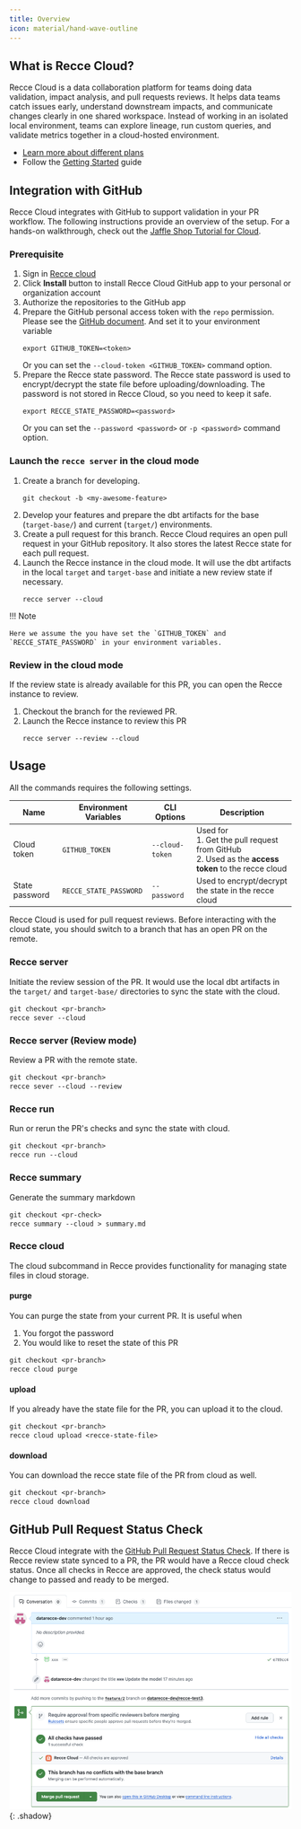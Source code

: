 ```yaml
---
title: Overview
icon: material/hand-wave-outline
---
```


## What is Recce Cloud?
Recce Cloud is a data collaboration platform for teams doing data validation, impact analysis, and pull requests reviews. It helps data teams catch issues early, understand downstream impacts, and communicate changes clearly in one shared workspace. Instead of working in an isolated local environment, teams can explore lineage, run custom queries, and validate metrics together in a cloud-hosted environment.

- [Learn more about different plans](https://reccehq.com/pricing)
- Follow the [Getting Started](/get-started/) guide

## Integration with GitHub
Recce Cloud integrates with GitHub to support validation in your PR workflow. The following instructions provide an overview of the setup. For a hands-on walkthrough, check out the [Jaffle Shop Tutorial for Cloud](./getting-started-recce-cloud.md).

### Prerequisite
1. Sign in [Recce cloud](https://cloud.reccehq.com/)
2. Click **Install** button to install Recce Cloud GitHub app to your personal or organization account
3. Authorize the repositories to the GitHub app
4. Prepare the GitHub personal access token with the `repo` permission. Please see the [GitHub document](https://docs.github.com/en/authentication/keeping-your-account-and-data-secure/managing-your-personal-access-tokens). And set it to your environment variable
   ```
   export GITHUB_TOKEN=<token>
   ```
    Or you can set the `--cloud-token <GITHUB_TOKEN>` command option.
5. Prepare the Recce state password. The Recce state password is used to encrypt/decrypt the state file before uploading/downloading. The password is not stored in Recce Cloud, so you need to keep it safe.
   ```
   export RECCE_STATE_PASSWORD=<password>
   ```
   Or you can set the `--password <password>` or `-p <password>` command option.



### Launch the `recce server` in the cloud mode

1. Create a branch for developing.
   ```
   git checkout -b <my-awesome-feature>
   ```
1. Develop your features and prepare the dbt artifacts for the base (`target-base/`) and current (`target/`) environments.
2. Create a pull request for this branch. Recce Cloud requires an open pull request in your GitHub repository. It also stores the latest Recce state for each pull request.
3. Launch the Recce instance in the cloud mode. It will use the dbt artifacts in the local `target` and `target-base` and initiate a new review state if necessary.
   ```
   recce server --cloud
   ```

!!! Note

    Here we assume the you have set the `GITHUB_TOKEN` and `RECCE_STATE_PASSWORD` in your environment variables.


### Review in the cloud mode
If the review state is already available for this PR, you can open the Recce instance to review.

1. Checkout the branch for the reviewed PR.
2. Launch the Recce instance to review this PR
    ```
    recce server --review --cloud
    ```

## Usage

All the commands requires the following settings.

Name           | Environment Variables | CLI Options     | Description
---------------|-----------------------|-----------------|--------------------------------------------------
Cloud token    | `GITHUB_TOKEN`        | `--cloud-token` | Used for  <br>1. Get the pull request from GitHub<br>2. Used as the **access token** to the recce cloud
State password | `RECCE_STATE_PASSWORD`| `--password`    | Used to encrypt/decrypt the state in the recce cloud

Recce Cloud is used for pull request reviews. Before interacting with the cloud state, you should switch to a branch that has an open PR on the remote.

### Recce server

Initiate the review session of the PR. It would use the local dbt artifacts in the `target/` and `target-base/` directories to sync the state with the cloud.

```shell
git checkout <pr-branch>
recce sever --cloud
```

### Recce server (Review mode)

Review a PR with the remote state.

```shell
git checkout <pr-branch>
recce sever --cloud --review
```

### Recce run

Run or rerun the PR's checks and sync the state with cloud.

```shell
git checkout <pr-branch>
recce run --cloud
```

### Recce summary

Generate the summary markdown

```shell
git checkout <pr-check>
recce summary --cloud > summary.md
```

### Recce cloud

The cloud subcommand in Recce provides functionality for managing state files in cloud storage.

#### purge

You can purge the state from your current PR. It is useful when

1. You forgot the password
1. You would like to reset the state of this PR

```shell
git checkout <pr-branch>
recce cloud purge
```

#### upload

If you already have the state file for the PR, you can upload it to the cloud.

```shell
git checkout <pr-branch>
recce cloud upload <recce-state-file>
```

#### download

You can download the recce state file of the PR from cloud as well.

```shell
git checkout <pr-branch>
recce cloud download
```

## GitHub Pull Request Status Check

Recce Cloud integrate with the [GitHub Pull Request Status Check](https://docs.github.com/en/pull-requests/collaborating-with-pull-requests/collaborating-on-repositories-with-code-quality-features/about-status-checks). If there is Recce review state synced to a PR, the PR would have a Recce cloud check status. Once all checks in Recce are approved, the check status would change to passed and ready to be merged.

![alt text](../assets/images/recce-cloud/pr-checks-all-approved.png){: .shadow}
